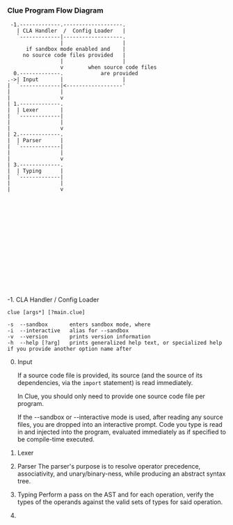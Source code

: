 
### Clue Program Flow Diagram

```
 -1.-------------.-------------------.
   | CLA Handler  /  Config Loader   |
   `-------------|-------------------.
                 |                   |
      if sandbox mode enabled and    |
     no source code files provided   |
                 |                   |
                 v        when source code files
  0.-------------.            are provided
.->| Input       |                   |
|  `-------------|<------------------'
|                |
|                v
| 1.-------------.
|  | Lexer       |
|  `-------------|
|                |
|                v
| 2.-------------.
|  | Parser      |
|  `-------------|
|                |
|                v
| 3.-------------.
|  | Typing      |
|  `-------------|
|                |
|                v

















```

-1. CLA Handler / Config Loader

    clue [args*] [?main.clue]

    -s  --sandbox       enters sandbox mode, where
    -i  --interactive   alias for --sandbox
    -v  --version       prints version information
    -h  --help [?arg]   prints generalized help text, or specialized help if you provide another option name after


0. Input

    If a source code file is provided, its source (and the source of its dependencies, via the `import` statement) is read immediately.

    In Clue, you should only need to provide one source code file per program.

    If the --sandbox or --interactive mode is used, after reading any source files, you are dropped into an interactive prompt. Code you type is read in and injected into the program, evaluated immediately as if specified to be compile-time executed.


1. Lexer



2. Parser
    The parser's purpose is to resolve operator precedence, associativity, and unary/binary-ness, while producing an abstract syntax tree.

3. Typing
    Perform a pass on the AST and for each operation, verify the types of the operands against the valid sets of types for said operation.

4.
